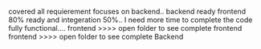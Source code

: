 covered all requierement focuses on backend.. backend ready frontend 80% ready and integeration 50%.. I need more time to complete the code fully functional....
frontend >>>> open folder to see complete frontend 
frontend >>>>  open folder to see complete Backend
